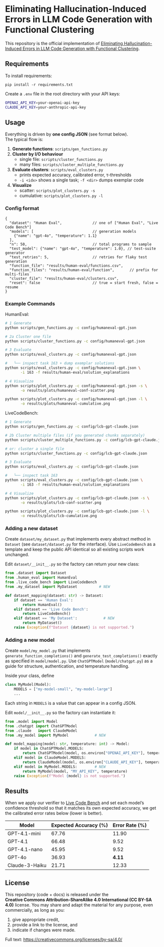 # Eliminating Hallucination-Induced Errors in LLM Code Generation with Functional Clustering

This repository is the official implementation of [Eliminating Hallucination-Induced Errors in LLM Code Generation with Functional Clustering]().

## Requirements

To install requirements:

```setup
pip install -r requirements.txt
```

Create a `.env` file in the root directory with your API keys:

```bash
OPENAI_API_KEY=your-openai-api-key
CLAUDE_API_KEY=your-anthropic-api-key
```

## Usage

Everything is driven by **one config JSON** (see format below).  
The typical flow is:

1. **Generate functions**: `scripts/gen_functions.py`  
2. **Cluster by I/O behaviour**  
   * single file: `scripts/cluster_functions.py`  
   * many files: `scripts/cluster_multiple_functions.py`  
3. **Evaluate clusters**: `scripts/eval_clusters.py`  
   * prints expected accuracy, calibrated error, τ-thresholds  
   * `-i <idx>` shows a single task; `-f <dir>` dumps exemplar code  
4. **Visualize**  
   * scatter: `scripts/plot_clusters.py -s`  
   * cumulative: `scripts/plot_clusters.py -l`  


### Config format

```jsonc
{
  "dataset": "Human Eval",              // one of ["Human Eval", "Live Code Bench"]
  "models": [                           // generation models
    {"name": "gpt-4o", "temperature": 1.1}
  ],
  "n": 50,                              // total programs to sample
  "test_model": {"name": "gpt-4o", "temperature": 1.0}, // test-suite generator
  "test_retries": 5,                    // retries for flaky test generation
  "function_file": "results/human-eval/functions.csv",
  "function_files": "results/human-eval/function",       // prefix for multi-files
  "cluster_file": "results/human-eval/clusters.csv",
  "reset": false                        // true = start fresh, false = resume
}
```

### Example Commands

HumanEval:
```bash
# 1 Generate
python scripts/gen_functions.py -c config/humaneval-gpt.json

# 2a Cluster one file
python scripts/cluster_functions.py -c config/humaneval-gpt.json

# 3 Evaluate
python scripts/eval_clusters.py -c config/humaneval-gpt.json

#   └── inspect task 163 + dump exemplar solutions
python scripts/eval_clusters.py -c config/humaneval-gpt.json \
       -i 163 -f results/human-eval/solution_explanations

# 4 Visualize
python scripts/plot_clusters.py -c config/humaneval-gpt.json -s \
       -o results/plots/humaneval-conf-scatter.png

python scripts/plot_clusters.py -c config/humaneval-gpt.json -l \
       -o results/plots/humaneval-cumulative.png
```

LiveCodeBench:

```bash
# 1 Generate
python scripts/gen_functions.py -c config/lcb-gpt-claude.json

# 2b Cluster multiple files (if you generated chunks separately)
python scripts/cluster_multiple_functions.py -c config/lcb-gpt-claude.json

# or: cluster a single file
python scripts/cluster_functions.py -c config/lcb-gpt-claude.json

# 3 Evaluate
python scripts/eval_clusters.py -c config/lcb-gpt-claude.json

#   └── inspect task 163
python scripts/eval_clusters.py -c config/lcb-gpt-claude.json \
       -i 163 -f results/human-eval/solution_explanations

# 4 Visualize
python scripts/plot_clusters.py -c config/lcb-gpt-claude.json -s \
       -o results/plots/lcb-conf-scatter.png

python scripts/plot_clusters.py -c config/lcb-gpt-claude.json -l \
       -o results/plots/lcb-cumulative.png
```

### Adding a new dataset

Create `dataset/my_dataset.py` that implements every abstract method in `Dataset` (see `dataset/dataset.py` for the interface). Use `LiveCodeBench` as a template and keep the public API identical so all existing scripts work unchanged.

Edit `dataset/__init__.py` so the factory can return your new class:

```python
from .dataset import Dataset
from .human_eval import HumanEval
from .live_code_bench import LiveCodeBench
from .my_dataset import MyDataset          # NEW

def dataset_mapping(dataset: str) -> Dataset:
    if dataset == 'Human Eval':
        return HumanEval()
    elif dataset == 'Live Code Bench':
        return LiveCodeBench()
    elif dataset == 'My Dataset':            # NEW
        return MyDataset()
    raise Exception(f"Dataset {dataset} is not supported.")
```

### Adding a new model

Create `model/my_model.py` that implements   `generate_function_completions()` and `generate_test_completions()` exactly as specified in `model/model.py`. Use `ChatGPTModel` (`model/chatgpt.py`) as a guide for structure, authentication, and temperature handling.

Inside your class, define  
```python
class MyModel(Model):
    MODELS = ["my-model-small", "my-model-large"]
    ...
```

Each string in `MODELS` is a value that can appear in a config JSON.

Edit `model/__init__.py` so the factory can instantiate it:
```python
from .model import Model
from .chatgpt import ChatGPTModel
from .claude   import ClaudeModel
from .my_model import MyModel            # NEW

def model_mapping(model: str, temperature: int) -> Model:
    if model in ChatGPTModel.MODELS:
        return ChatGPTModel(model, os.environ["OPENAI_API_KEY"], temperature)
    elif model in ClaudeModel.MODELS:
        return ClaudeModel(model, os.environ["CLAUDE_API_KEY"], temperature)
    elif model in MyModel.MODELS:        # NEW
        return MyModel(model, "MY_API_KEY", temperature)
    raise Exception(f"Model {model} is not supported.")
```

## Results

When we apply our verifier to [Live Code Bench](https://livecodebench.github.io/) and set each model’s confidence
threshold so that it matches its own expected accuracy, we get the calibrated
error rates below (lower is better).

| Model            | Expected Accuracy (%) | Error Rate (%) |
| ---------------- | -------------------- | -------------- |
| GPT-4.1-mini     | 67.76                | 11.90          |
| GPT-4.1          | 66.48                | 9.52           |
| GPT-4.1-nano     | 45.95                | 9.52           |
| GPT-4o           | 36.93                | **4.11**       |
| Claude-3-Haiku   | 21.71                | 12.33          |

## License

This repository (code + docs) is released under the  
**Creative Commons Attribution-ShareAlike 4.0 International (CC BY-SA 4.0)** license. You may share and adapt the material for any purpose, even commercially, as long as you: 

1. give appropriate credit,  
2. provide a link to the license, and  
3. indicate if changes were made.  

Full text: <https://creativecommons.org/licenses/by-sa/4.0/>